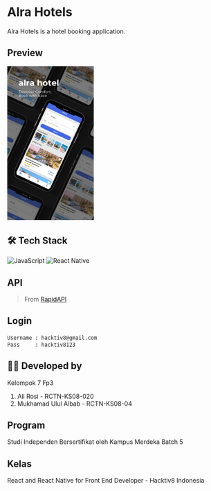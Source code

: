 # Alra Hotels

Alra Hotels is a hotel booking application.

## Preview

<img src="assets/alra.png" width="200">

## 🛠️ Tech Stack

![JavaScript](https://img.shields.io/badge/javascript-%23323330.svg?style=for-the-badge&logo=javascript&logoColor=%23F7DF1E)
![React Native](https://img.shields.io/badge/react_native-%2320232a.svg?style=for-the-badge&logo=react&logoColor=%2361DAFB)

## API

> From [RapidAPI](https://rapidapi.com/tipsters/api/priceline-com-provider/)

## Login

```
Username : hacktiv8@gmail.com
Pass     : hacktiv8123
```

## 👨‍💻 Developed by

Kelompok 7 Fp3

1. Ali Rosi - RCTN-KS08-020
2. Mukhamad Ulul Albab - RCTN-KS08-04

## Program

Studi Independen Bersertifikat oleh Kampus Merdeka Batch 5

## Kelas

React and React Native for Front End Developer - Hacktiv8 Indonesia
